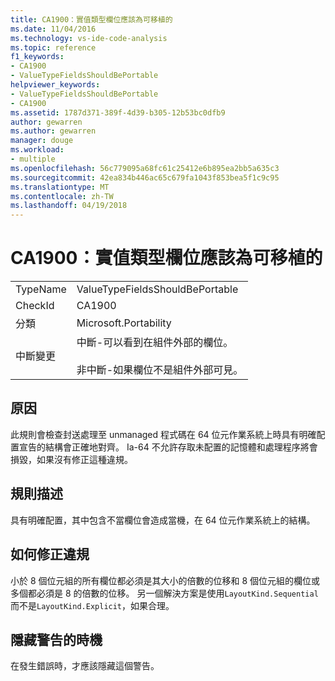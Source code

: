```yaml
---
title: CA1900：實值類型欄位應該為可移植的
ms.date: 11/04/2016
ms.technology: vs-ide-code-analysis
ms.topic: reference
f1_keywords:
- CA1900
- ValueTypeFieldsShouldBePortable
helpviewer_keywords:
- ValueTypeFieldsShouldBePortable
- CA1900
ms.assetid: 1787d371-389f-4d39-b305-12b53bc0dfb9
author: gewarren
ms.author: gewarren
manager: douge
ms.workload:
- multiple
ms.openlocfilehash: 56c779095a68fc61c25412e6b895ea2bb5a635c3
ms.sourcegitcommit: 42ea834b446ac65c679fa1043f853bea5f1c9c95
ms.translationtype: MT
ms.contentlocale: zh-TW
ms.lasthandoff: 04/19/2018
---
```

# <a name="ca1900-value-type-fields-should-be-portable"></a>CA1900：實值類型欄位應該為可移植的
|||
|-|-|
|TypeName|ValueTypeFieldsShouldBePortable|
|CheckId|CA1900|
|分類|Microsoft.Portability|
|中斷變更|中斷-可以看到在組件外部的欄位。<br /><br /> 非中斷-如果欄位不是組件外部可見。|

## <a name="cause"></a>原因
 此規則會檢查封送處理至 unmanaged 程式碼在 64 位元作業系統上時具有明確配置宣告的結構會正確地對齊。 Ia-64 不允許存取未配置的記憶體和處理程序將會損毀，如果沒有修正這種違規。

## <a name="rule-description"></a>規則描述
 具有明確配置，其中包含不當欄位會造成當機，在 64 位元作業系統上的結構。

## <a name="how-to-fix-violations"></a>如何修正違規
 小於 8 個位元組的所有欄位都必須是其大小的倍數的位移和 8 個位元組的欄位或多個都必須是 8 的倍數的位移。 另一個解決方案是使用`LayoutKind.Sequential`而不是`LayoutKind.Explicit`，如果合理。

## <a name="when-to-suppress-warnings"></a>隱藏警告的時機
 在發生錯誤時，才應該隱藏這個警告。